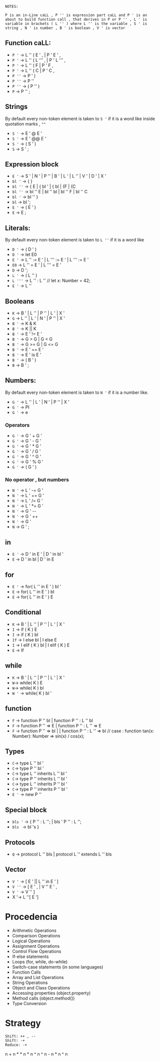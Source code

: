 
`NOTES:`

    P is an in-Line caLL , P '' is expression part caLL and P ' is an about to build function call , that derives in P or P '' , L ' is variable in brackets ( L '' ) where L '' is the variable , S ' is string , N ' is number , B ' is boolean , V ' is vector


## Function caLL:
 
* `P '` -> L '' ( E ' , $|$ P ' E ' ,
* `P '` -> L '' ( L ''' , $|$ P ' L ''' ,
* `P '` -> L '' ( F  $|$ P ' F ,
* `P '` -> L '' ( C  $|$ P ' C  ,
* `P ''` -> P ' )
* `P ''` -> P '' 
* `P ''` -> ( P '' )
* `P` -> P '' ;

## Strings

By default every non-token element is taken to `S '` if it is a word like inside quotation marks , `""`

* `S '` -> E ' @ E ' 
* `S '` -> E ' @@ E ' 
* `S '` -> ( S ' )
* `S` -> S ' ;

## Expression block

* `E '` -> S ' $|$ N ' $|$ P '' $|$ B ' $|$ L ' $|$ L '' $|$ V ' $|$ D ' $|$ X '
* `bl '` -> { }
* `bl ''` -> { E $|$ { bl ' $|$ { bl $|$ {F $|$ {C   
* `bl ''` -> bl '' E $|$ bl '' bl $|$ bl '' F $|$ bl '' C    
* `bl '` -> bl '' }
* `bl` -> bl ';
* `E '` -> ( E ' )
* `E`  -> E ;

## Literals:

By default every non-token element is taken to `L ''` if it is a word like

* `D '` -> ( D ' )
* `D '` -> let E0
* `E '` -> L '' := E ' $|$ L ''' := E ' $|$ L ''' := E '
* `E0` -> L '' = E ' $|$ L ''' = E '
* `D` -> D '; 
* `L '` -> ( L '' ) 
* `L '''` -> L '' : L '' // let x: Number = 42;
* `E '` -> L ''

## Booleans

* `K` -> B ' $|$ L '' $|$ P '' $|$ L ' $|$ X '
* `G` -> L '' $|$ L ' $|$ N ' $|$ P '' $|$ X '
* `B '` -> K & K
* `B '` -> K || K
* `B '` -> E ' != E ' 
* `B '` ->  G > G $|$ G < G
* `B '` ->  G >= G $|$ G <= G
* `B '` -> E ' == E ' 
* `B '` ->  E ' is E '
* `B '` -> ( B ' )
* `B` -> B ' ; 

## Numbers:

By default every non-token element is taken to `N '` if it is a number like.

* `G '` -> L '' $|$ L ' $|$ N ' $|$ P '' $|$ X '
* `G '` -> PI
* `G '` -> e 

### Operators

* `G '` -> G ' +  G '
* `G '` -> G ' -  G '
* `G '` -> G ' *  G '
* `G '` -> G ' /  G '
* `G '` -> G ' ^  G '
* `G '` -> G ' %  G '
* `G '` -> ( G ' )

### No operator , but numbers

* `N '` -> L ' -= G '
* `N '` -> L ' += G '
* `N '` -> L ' /= G '
* `N '` -> L ' *= G '
* `N '` -> G ' --
* `N '` -> G ' ++
* `N '` -> G '
* `N` -> G ' ; 

## in

* `E '` -> D ' in E ' $|$ D ' in bl ' 
* `E` -> D ' in bl $|$ D ' in E

## for

* `E '` -> for( L '' in E ' ) bl '
* `E` -> for( L '' in E ' ) bl
* `E` -> for( L '' in E ' ) E

##  Conditional

* `K` -> B ' $|$ L '' $|$ P '' $|$ L ' $|$ X '
* `I` -> if ( K ) E
* `I` -> if ( K ) bl
* `If` -> I else bl $|$ I else E
* `I` -> I elif ( K ) bl $|$ I  elif ( K ) E
* `E` -> If

## while

* `K` -> B ' $|$ L '' $|$ P '' $|$ L ' $|$ X '
* `W`-> while( K ) E
* `W`-> while( K ) bl
* `W '` -> while( K ) bl '

## function

* `F` -> function P '' bl $|$ function P '' : L '' bl
* `F` -> function P '' => E $|$ function P '' : L '' => E
* `F` -> function P '' => bl $|$ $|$ function P '' : L '' => bl  // case : function tan(x: Number): Number => sin(x) / cos(x);
  
## Types

* `C`-> type L '' bl '
* `C`-> type P '' bl ' 
* `C`-> type L '' inherits L '' bl '
* `C`-> type P '' inherits L '' bl '
* `C`-> type L '' inherits P '' bl '
* `C`-> type P '' inherits P '' bl '
* `E '` -> new P ''

## Special block

* `bls '` -> { P '' : L ''; $|$ bls ' P '' : L '';
* `bls ` -> bl 's }

## Protocols

* `Q` -> protocol L '' bls $|$ protocol L '' extends L '' bls

## Vector

* `V '` -> [ E ' || L '' in E ' ]
* `V ''` -> [ E ' , $|$ V '' E ' ,
* `V '` -> V '' ]
* X '-> L ''[ E ']

# Procedencia

 * Arithmetic Operations
 * Comparison Operations
 * Logical Operations
 * Assignment Operations
 * Control Flow Operations
 * If-else statements
 * Loops (for, while, do-while)
 * Switch-case statements (in some languages)
 * Function Calls
 * Array and List Operations
 * String Operations
 * Object and Class Operations
 * Accessing properties (object.property)
 * Method calls (object.method())
 * Type Conversion


# Strategy

    Shift: ++ , --
    Shift: -+
    Reduce: -+

n + n * * n * n ^ n ^ n - n * n ^ n

